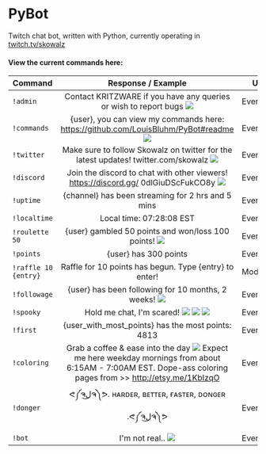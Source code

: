 # PyBot
Twitch chat bot, written with Python, currently operating in [twitch.tv/skowalz](http://www.twitch.tv/skowalz)

#### View the current commands here:

| Command        | Response / Example    | User |
| ------------- |:-------------:| ----------------|
| `!admin`      | Contact KRITZWARE if you have any queries or wish to report bugs ![](https://static-cdn.jtvnw.net/emoticons/v1/354/1.0) | Everyone |
| `!commands` | {user}, you can view my commands here: https://github.com/LouisBluhm/PyBot#readme ![](https://static-cdn.jtvnw.net/emoticons/v1/28/1.0)| Everyone |
| `!twitter` | Make sure to follow Skowalz on twitter for the latest updates! twitter.com/skowalz ![](https://static-cdn.jtvnw.net/emoticons/v1/88/1.0) | Everyone |
| `!discord` | Join the discord to chat with other viewers! https://discord.gg/ 0dlGiuDScFukCO8y ![](https://static-cdn.jtvnw.net/emoticons/v1/30259/1.0) | Everyone |
| `!uptime`      | {channel} has been streaming for 2 hrs and 5 mins       | Everyone |
| `!localtime` | Local time: 07:28:08 EST | Everyone |
| `!roulette 50` | {user} gambled 50 points and won/loss 100 points! ![](https://static-cdn.jtvnw.net/emoticons/v1/88/1.0) | Everyone |
| `!points` | {user} has 300 points | Everyone |
| `!raffle 10 {entry}` | Raffle for 10 points has begun. Type {entry} to enter! | Moderator
| `!followage` | {user} has been following for 10 months, 2 weeks! ![](https://static-cdn.jtvnw.net/emoticons/v1/64138/1.0) | Everyone |
| `!spooky` | Hold me chat, I'm scared! ![](https://static-cdn.jtvnw.net/emoticons/v1/28087/1.0) ![](https://static-cdn.jtvnw.net/emoticons/v1/28087/1.0) ![](https://static-cdn.jtvnw.net/emoticons/v1/28087/1.0) | Everyone |
| `!first` | {user_with_most_points} has the most points: 4813 | Everyone |
| `!coloring` | Grab a coffee & ease into the day ![](https://static-cdn.jtvnw.net/jtv_user_pictures/chansub-global-emoticon-ebf60cd72f7aa600-24x18.png) Expect me here weekday mornings from about 6:15AM - 7:00AM EST. Dope-ass coloring pages from >> http://etsy.me/1KbIzqO | Everyone
| `!donger` | ᕙ༼ຈل͜ຈ༽ᕗ. ʜᴀʀᴅᴇʀ,﻿ ʙᴇᴛᴛᴇʀ, ғᴀsᴛᴇʀ, ᴅᴏɴɢᴇʀ .ᕙ༼ຈل͜ຈ༽ᕗ | Everyone |
| `!bot` | I'm not real.. ![](https://cdn.betterttv.net/emote/566c9fc265dbbdab32ec053b/1x) | Everyone |